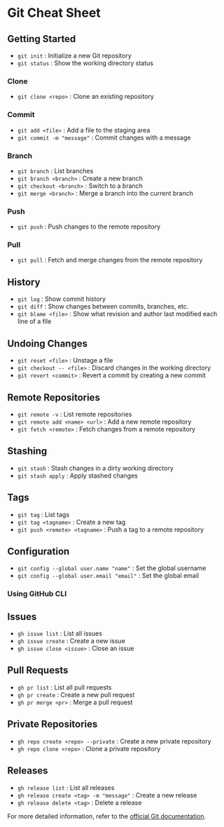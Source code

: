 # Git Cheat Sheet

## Getting Started
- `git init` : Initialize a new Git repository
- `git status` : Show the working directory status

### Clone
- `git clone <repo>` : Clone an existing repository

### Commit
- `git add <file>` : Add a file to the staging area
- `git commit -m "message"` : Commit changes with a message

### Branch
- `git branch` : List branches
- `git branch <branch>` : Create a new branch
- `git checkout <branch>` : Switch to a branch
- `git merge <branch>` : Merge a branch into the current branch

### Push
- `git push` : Push changes to the remote repository

### Pull
- `git pull` : Fetch and merge changes from the remote repository

## History
- `git log` : Show commit history
- `git diff` : Show changes between commits, branches, etc.
- `git blame <file>` : Show what revision and author last modified each line of a file

## Undoing Changes
- `git reset <file>` : Unstage a file
- `git checkout -- <file>` : Discard changes in the working directory
- `git revert <commit>` : Revert a commit by creating a new commit

## Remote Repositories
- `git remote -v` : List remote repositories
- `git remote add <name> <url>` : Add a new remote repository
- `git fetch <remote>` : Fetch changes from a remote repository

## Stashing
- `git stash` : Stash changes in a dirty working directory
- `git stash apply` : Apply stashed changes

## Tags
- `git tag` : List tags
- `git tag <tagname>` : Create a new tag
- `git push <remote> <tagname>` : Push a tag to a remote repository

## Configuration
- `git config --global user.name "name"` : Set the global username
- `git config --global user.email "email"` : Set the global email

### Using GitHub CLI

## Issues
- `gh issue list` : List all issues
- `gh issue create` : Create a new issue
- `gh issue close <issue>` : Close an issue

## Pull Requests
- `gh pr list` : List all pull requests
- `gh pr create` : Create a new pull request
- `gh pr merge <pr>` : Merge a pull request

## Private Repositories
- `gh repo create <repo> --private` : Create a new private repository
- `gh repo clone <repo>` : Clone a private repository

## Releases
- `gh release list` : List all releases
- `gh release create <tag> -m "message"` : Create a new release
- `gh release delete <tag>` : Delete a release


For more detailed information, refer to the [official Git documentation](https://git-scm.com/doc).